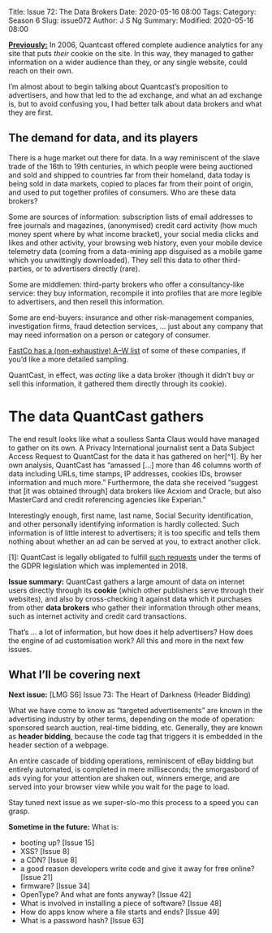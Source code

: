 Title: Issue 72: The Data Brokers
Date: 2020-05-16 08:00
Tags: 
Category: Season 6
Slug: issue072
Author: J S Ng
Summary: 
Modified: 2020-05-16 08:00

[**Previously:**](https://buttondown.email/laymansguide/archive/) In 2006, Quantcast offered complete audience analytics for any site that puts _their_ cookie on the site. In this way, they managed to gather information on a wider audience than they, or any single website, could reach on their own.

I’m almost about to begin talking about Quantcast’s proposition to advertisers, and how that led to the ad exchange, and what an ad exchange is, but to avoid confusing you, I had better talk about data brokers and what they are first.

## The demand for data, and its players

There is a huge market out there for data. In a way reminiscent of the slave trade of the 16th to 19th centuries, in which people were being auctioned and sold and shipped to countries far from their homeland, data today is being sold in data markets, copied to places far from their point of origin, and used to put together profiles of consumers. Who are these data brokers?

Some are sources of information: subscription lists of email addresses to free journals and magazines, (anonymised) credit card activity (how much money spent where by what income bracket), your social media clicks and likes and other activity, your browsing web history, even your mobile device telemetry data (coming from a data-mining app disguised as a mobile game which you unwittingly downloaded). They sell this data to other third-parties, or to advertisers directly (rare).

Some are middlemen: third-party brokers who offer a consultancy-like service: they buy information, recompile it into profiles that are more legible to advertisers, and then resell this information.

Some are end-buyers: insurance and other risk-management companies, investigation firms, fraud detection services, … just about any company that may need information on a person or category of consumer.

[FastCo has a (non-exhaustive) A–W list](https://www.fastcompany.com/90310803/here-are-the-data-brokers-quietly-buying-and-selling-your-personal-information) of some of these companies, if you’d like a more detailed sampling.

QuantCast, in effect, was _acting_ like a data broker (though it didn’t buy or sell this information, it gathered them directly through its cookie).

# The data QuantCast gathers

The end result looks like what a soulless Santa Claus would have managed to gather on its own. A Privacy International journalist sent a Data Subject Access Request to QuantCast for the data it has gathered on her[^1]. By her own analysis, QuantCast has “amassed […] more than 46 columns worth of data including URLs, time stamps, IP addresses, cookies IDs, browser information and much more.” Furthermore, the data she received “suggest that [it was obtained through] data brokers like Acxiom and Oracle, but also MasterCard and credit referencing agencies like Experian.”

Interestingly enough, first name, last name, Social Security identification, and other personally identifying information is hardly collected. Such information is of little interest to advertisers; it is too specific and tells them nothing about whether an ad can be served at you, to extract another click.

[1]: QuantCast is legally obligated to fulfill [such requests](https://www.quantcast.com/privacy/data-subject-rights/) under the terms of the GDPR legislation which was implemented in 2018.

**Issue summary:** QuantCast gathers a large amount of data on internet users directly through its **cookie** (which other publishers serve through their websites), and also by cross-checking it against data which it purchases from other **data brokers** who gather their information through other means, such as internet activity and credit card transactions.

That’s … a lot of information, but how does it help advertisers? How does the engine of ad customisation work? All this and more in the next few issues.

## What I’ll be covering next

**Next issue:** [LMG S6] Issue 73: The Heart of Darkness (Header Bidding)

What we have come to know as “targeted advertisements” are known in the advertising industry by other terms, depending on the mode of operation: sponsored search auction, real-time bidding, etc. Generally, they are known as **header bidding**, because the code tag that triggers it is embedded in the header section of a webpage.

An entire cascade of bidding operations, reminiscent of eBay bidding but entirely automated, is completed in mere milliseconds; the smorgasbord of ads vying for your attention are shaken out, winners emerge, and are served into your browser view while you wait for the page to load.

Stay tuned next issue as we super-slo-mo this process to a speed you can grasp.

**Sometime in the future:** What is:

- booting up? [Issue 15]
- XSS? [Issue 8]
- a CDN? [Issue 8]
- a good reason developers write code and give it away for free online? [Issue 21]
- firmware? [Issue 34]
- OpenType? And what are fonts anyway? [Issue 42]
- What is involved in installing a piece of software? [Issue 48]
- How do apps know where a file starts and ends? [Issue 49]
- What is a password hash? [Issue 63]
